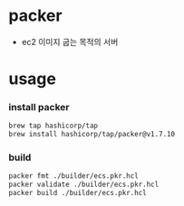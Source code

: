 # packer
- ec2 이미지 굽는 목적의 서버

# usage

### install packer
``` bash
brew tap hashicorp/tap
brew install hashicorp/tap/packer@v1.7.10
```

### build
``` bash
packer fmt ./builder/ecs.pkr.hcl
packer validate ./builder/ecs.pkr.hcl
packer build ./builder/ecs.pkr.hcl

```